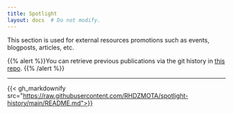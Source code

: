 ```yaml
---
title: Spotlight
layout: docs  # Do not modify.
---
```


<script type="text/javascript" src="https://ajax.googleapis.com/ajax/libs/jquery/1.6.0/jquery.min.js"></script>

This section is used for external resources promotions such as events, blogposts, articles, etc. 

{{% alert %}}You can retrieve
previous publications via the git history in [this repo](https://github.com/RHDZMOTA/spotlight-history).
{{% /alert %}}

----

{{< gh_markdownify src="https://raw.githubusercontent.com/RHDZMOTA/spotlight-history/main/README.md">}}
